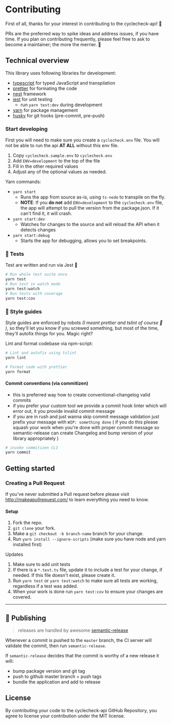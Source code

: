 # Contributing

First of all, thanks for your interest in contributing to the cyclecheck-api! 🎉

PRs are the preferred way to spike ideas and address issues, if you have time. If you plan on contributing frequently, please feel free to ask to become a maintainer; the more the merrier. 🤙

## Technical overview

This library uses following libraries for development:

- [typescript](http://www.typescriptlang.org/) for typed JavaScript and transpilation
- [prettier](https://prettier.io/) for formating the code
- [nest](https://nestjs.com) framework
- [jest](https://jestjs.io/) for unit testing
  - run `yarn test:dev` during development
- [yarn](https://yarnpkg.com/lang/en/) for package management
- [husky](https://github.com/typicode/husky) for git hooks (pre-commit, pre-push)

### Start developing

First you will need to make sure you create a `cyclecheck.env` file.  You will not be able to run the api **AT ALL** without this env file.

1. Copy `cyclecheck.sample.env` to `cyclecheck.env`
1. Add `ENV=development` to the top of the file
1. Fill in the other required values
1. Adjust any of the optional values as needed.

Yarn commands:

- `yarn start`
    - Runs the app from source as-is, using `ts-node` to transpile on the fly.
    - **NOTE**: If you **do not** add `ENV=development` to the `cyclecheck.env` file, the app will attempt to pull the version from the package.json.  If it can't find it, it will crash.
- `yarn start:dev`
    - Watches for changes to the source and will reload the API when it detects changes
- `yarn start:debug`
    - Starts the app for debugging, allows you to set breakpoints.

### 🧪 Tests

Test are written and run via Jest 💪

```sh
# Run whole test suite once
yarn test
# Run test in watch mode
yarn test:watch
# Run tests with coverage
yarn test:cov
```

### 💅 Style guides

Style guides are enforced by robots _(I meant prettier and tslint of course 🤖 )_, so they'll let you know if you screwed something, but most of the time, they'll autofix things for you. Magic right?

Lint and format codebase via npm-script:

```sh
# Lint and autofix using tslint
yarn lint

# Format code with prettier
yarn format
```

#### Commit conventions (via commitizen)

- this is preferred way how to create conventional-changelog valid commits
- if you prefer your custom tool we provide a commit hook linter which will error out, it you provide invalid commit message
- if you are in rush and just wanna skip commit message validation just prefix your message with `WIP: something done` ( if you do this please squash your work when you're done with proper commit message so semantic-release can create Changelog and bump version of your library appropriately )

```sh
# invoke commitizen CLI
yarn commit
```

## Getting started

### Creating a Pull Request

If you've never submitted a Pull request before please visit http://makeapullrequest.com/ to learn everything you need to know.

#### Setup

1.  Fork the repo.
1.  `git clone` your fork.
1.  Make a `git checkout -b branch-name` branch for your change.
1.  Run `yarn install --ignore-scripts` (make sure you have node and yarn installed first)

Updates

1.  Make sure to add unit tests
1.  If there is a `*.test.ts` file, update it to include a test for your change, if needed. If this file doesn't exist, please create it.
1.  Run `yarn test` or `yarn test:watch` to make sure all tests are working, regardless if a test was added.
1.  When your work is done run `yarn test:cov` to ensure your changes are covered.

---

## 🚀 Publishing

> releases are handled by awesome [semantic-release](https://github.com/semantic-release/semantic-release)

Whenever a commit is pushed to the `master` branch, the CI server will validate the commit, then run `semantic-release`.

If `semantic-release` decides that the commit is worthy of a new release it will:

- bump package version and git tag
- push to github master branch + push tags
- bundle the application and add to release

## License

By contributing your code to the cyclecheck-api GitHub Repository, you agree to license your contribution under the MIT license.
